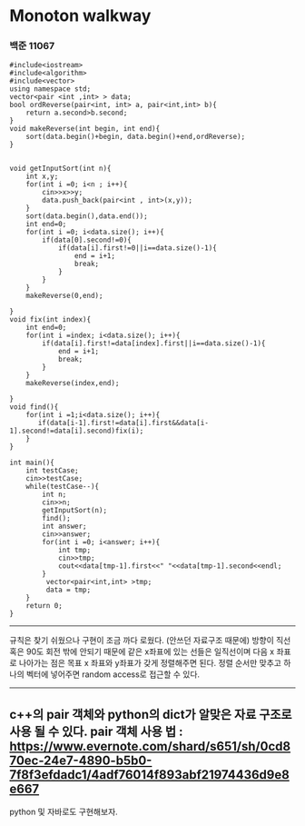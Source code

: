 Monoton walkway
===
### 백준 11067
```
#include<iostream>
#include<algorithm>
#include<vector>
using namespace std;
vector<pair <int ,int> > data;
bool ordReverse(pair<int, int> a, pair<int,int> b){
    return a.second>b.second;
}
void makeReverse(int begin, int end){
    sort(data.begin()+begin, data.begin()+end,ordReverse);
}


void getInputSort(int n){
    int x,y;
    for(int i =0; i<n ; i++){
        cin>>x>>y;
        data.push_back(pair<int , int>(x,y));
    }
    sort(data.begin(),data.end());
    int end=0;
    for(int i =0; i<data.size(); i++){
        if(data[0].second!=0){
            if(data[i].first!=0||i==data.size()-1){
                end = i+1;
                break;
            }
        }
    }
    makeReverse(0,end);

}
void fix(int index){
    int end=0;
    for(int i =index; i<data.size(); i++){
        if(data[i].first!=data[index].first||i==data.size()-1){
            end = i+1;
            break;
        }
    }
    makeReverse(index,end);

}
void find(){
    for(int i =1;i<data.size(); i++){
       if(data[i-1].first!=data[i].first&&data[i-1].second!=data[i].second)fix(i);  
    }
}

int main(){
    int testCase;
    cin>>testCase;
    while(testCase--){
        int n;
        cin>>n;
        getInputSort(n);
        find();
        int answer;
        cin>>answer;
        for(int i =0; i<answer; i++){
            int tmp;
            cin>>tmp;
            cout<<data[tmp-1].first<<" "<<data[tmp-1].second<<endl;
        }
         vector<pair<int,int> >tmp;
         data = tmp;
    }
    return 0;
}
```

---
규칙은 찾기 쉬웠으나 구현이 조금 까다 로웠다. (안쓰던 자료구조 때문에) 방향이 직선 혹은 90도 회전 밖에 안되기 때문에 같은 x좌표에 있는 선들은 일직선이며 다음 x 좌표로 나아가는 점은 목표 x 좌표와 y좌표가 갖게 정렬해주면 된다. 정렬 순서만 맞추고 하나의 벡터에 넣어주면 random access로 접근할 수 있다.

---
c++의 pair 객체와 python의 dict가 알맞은 자료 구조로 사용 될 수 있다. 
pair 객체 사용 법 : https://www.evernote.com/shard/s651/sh/0cd870ec-24e7-4890-b5b0-7f8f3efdadc1/4adf76014f893abf21974436d9e8e667
---

python 및 자바로도 구현해보자.
